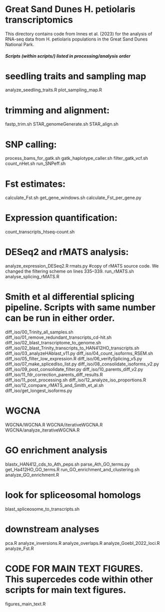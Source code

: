 Great Sand Dunes H. petiolaris transcriptomics
====================================

This directory contains code from Innes et al. (2023) for the analysis of RNA-seq data from H. petiolaris populations in the Great Sand Dunes National Park.

##### Scripts (within scripts/) listed in processing/analysis order
# seedling traits and sampling map
analyze_seedling_traits.R
plot_sampling_map.R

# trimming and alignment:
fastp_trim.sh
STAR_genomeGenerate.sh
STAR_align.sh

# SNP calling:
process_bams_for_gatk.sh
gatk_haplotype_caller.sh
filter_gatk_vcf.sh
count_nHet.sh
run_SNPeff.sh

# Fst estimates:
calculate_Fst.sh
get_gene_windows.sh
calculate_Fst_per_gene.py

# Expression quantification:
count_transcripts_htseq-count.sh

# DESeq2 and rMATS analysis:
analyze_expression_DESeq2.R
rmats.py #copy of rMATS source code. We changed the filtering scheme on lines 335–339.
run_rMATS.sh
analyse_splicing_rMATS.R

# Smith et al differential splicing pipeline. Scripts with same number can be run in either order.
diff_iso/00_Trinity_all_samples.sh
diff_iso/01_remove_redundant_transcripts_cd-hit.sh
diff_iso/02_blast_transcriptome_to_genome.sh
diff_iso/02_blast_Trinity_transcripts_to_HAN412HO_transcripts.sh
diff_iso/03_analyzeHAblast_v11.py
diff_iso/04_count_isoforms_RSEM.sh
diff_iso/05_filter_low_expression.R
diff_iso/06_verifySplicing_v5.py
diff_iso/07_make_splicedIso_list.py
diff_iso/08_consolidate_isoforms_v2.py
diff_iso/09_post_consolidate_filter.py
diff_iso/10_parents_diff_v2.py
diff_iso/11_fdr_correction_parents_diff_results.R
diff_iso/11_post_processing.sh
diff_iso/12_analyze_iso_proportions.R
diff_iso/12_compare_rMATS_and_Smith_et_al.sh
diff_iso/get_longest_isoforms.py

# WGCNA
WGCNA/WGCNA.R
WGCNA/iterativeWGCNA.R
WGCNA/analyze_iterativeWGCNA.R

# GO enrichment analysis
blastx_HAN412_cds_to_Ath_peps.sh
parse_Ath_GO_terms.py
get_Ha412HO_GO_terms.R
run_GO_enrichment_and_clustering.sh
analyze_GO_enrichment.R

# look for spliceosomal homologs
blast_spliceosome_to_transcripts.sh

# downstream analyses
pca.R
analyze_inversions.R
analyze_overlaps.R
analyze_Goebl_2022_loci.R
analyze_Fst.R

# CODE FOR MAIN TEXT FIGURES. This supercedes code within other scripts for main text figures.
figures_main_text.R
